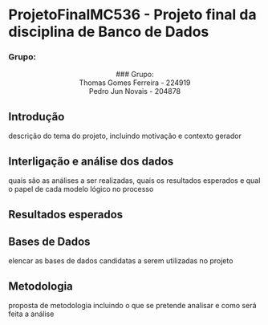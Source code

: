 # ProjetoFinalMC536 - Projeto final da disciplina de Banco de Dados
### Grupo:
<div align="center"> ### Grupo: </div>
<div align="center"> Thomas Gomes Ferreira - 224919 </div>
<div align="center"> Pedro Jun Novais - 204878 </div>

## Introdução
descrição do tema do projeto, incluindo motivação e contexto gerador

## Interligação e análise dos dados  
quais são as análises a ser realizadas, quais os resultados esperados e qual o papel de
cada modelo lógico no processo

## Resultados esperados

## Bases de Dados
elencar as bases de dados candidatas a serem utilizadas no projeto

## Metodologia
proposta de metodologia incluindo o que se pretende analisar e como será feita a
análise

